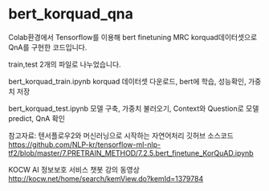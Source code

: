 # bert_korquad_qna

Colab환경에서 Tensorflow를 이용해 bert finetuning MRC korquad데이터셋으로 QnA를 구현한 코드입니다.

train,test 2개의 파일로 나누었습니다.

bert_korquad_train.ipynb
korquad 데이터셋 다운로드, bert에 학습, 성능확인, 가중치 저장

bert_korquad_test.ipynb
모델 구축, 가중치 불러오기, Context와 Question로 모델 predict, QnA 확인

참고자료:
텐서플로우2와 머신러닝으로 시작하는 자연어처리 깃허브 소스코드
https://github.com/NLP-kr/tensorflow-ml-nlp-tf2/blob/master/7.PRETRAIN_METHOD/7.2.5.bert_finetune_KorQuAD.ipynb


KOCW AI 정보보호 서비스 챗봇 강의 동영상
http://kocw.net/home/search/kemView.do?kemId=1379784
